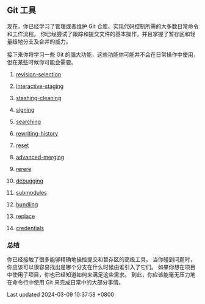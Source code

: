 ## Git 工具

现在，你已经学习了管理或者维护 Git
仓库、实现代码控制所需的大多数日常命令和工作流程。
你已经尝试了跟踪和提交文件的基本操作，并且掌握了暂存区和轻量级地分支及合并的威力。

接下来你将学习一些 Git
的强大功能，这些功能你可能并不会在日常操作中使用，但在某些时候你可能会需要。

1.  [revision-selection](book/07-git-tools/sections/revision-selection.md)

2.  [interactive-staging](book/07-git-tools/sections/interactive-staging.md)

3.  [stashing-cleaning](book/07-git-tools/sections/stashing-cleaning.md)

4.  [signing](book/07-git-tools/sections/signing.md)

5.  [searching](book/07-git-tools/sections/searching.md)

6.  [rewriting-history](book/07-git-tools/sections/rewriting-history.md)

7.  [reset](book/07-git-tools/sections/reset.md)

8.  [advanced-merging](book/07-git-tools/sections/advanced-merging.md)

9.  [rerere](book/07-git-tools/sections/rerere.md)

10. [debugging](book/07-git-tools/sections/debugging.md)

11. [submodules](book/07-git-tools/sections/submodules.md)

12. [bundling](book/07-git-tools/sections/bundling.md)

13. [replace](book/07-git-tools/sections/replace.md)

14. [credentials](book/07-git-tools/sections/credentials.md)

### 总结

你已经接触了很多能够精确地操控提交和暂存区的高级工具。
当你碰到问题时，你应该可以很容易找出是哪个分支在什么时候由谁引入了它们。
如果你想在项目中使用子项目，你也已经知道如何来满足这些需求。
到此，你应该能毫无压力地在命令行中使用 Git 来完成日常中的大部分事情。

Last updated 2024-03-09 10:37:58 +0800
